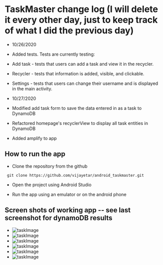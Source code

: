# TaskMaster change log (I will delete it every other day, just to keep track of what I did the previous day)

* 10/26/2020
* Added tests. Tests are currently testing:
* Add task - tests that users can add a task and view it in the recycler.
* Recycler - tests that information is added, visible, and clickable.
* Settings - tests that users can change their username and is displayed in the main activity.

* 10/27/2020
* Modified add task form to save the data entered in as a task to DynamoDB
* Refactored homepage's recyclerView to display all task entities in DynamoDB
* Added amplify to app

## How to run the app
* Clone the repository from the github
```
 git clone https://github.com/vijayetar/android_taskmaster.git
```

* Open the project using Android Studio

* Run the app using an emulator or on the android phone


## Screen shots of working app -- see last screenshot for dynamoDB results
* ![taskImage](screenshots/addTask.PNG)
* ![taskImage](screenshots/recyclerWorking.PNG)
* ![taskImage](screenshots/detailsPage.PNG)
* ![taskImage](screenshots/allTask.PNG)
* ![taskImage](screenshots/submitWorking.PNG)
* ![taskImage](screenshots/dynamoDB.PNG)